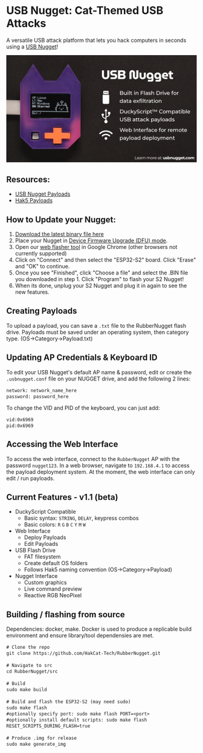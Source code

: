 # **USB Nugget**: Cat-Themed USB Attacks
A versatile USB attack platform that lets you hack computers in seconds using a [USB Nugget](https://usbnugget.com)!  

<img src="images/USB-Nugget.png"  />

## Resources:
- [USB Nugget Payloads](https://github.com/HakCat-Tech/USB-Nugget-Payloads)  
- [Hak5 Payloads](https://docs.hak5.org)

## How to Update your Nugget:
1.	[Download the latest binary file here](https://github.com/HakCat-Tech/USB-Nugget/releases/)
2.	Place your Nugget in [Device Firmware Upgrade (DFU) mode]().
4.	Open our [web flasher tool](https://hakcat-tech.github.io/esp-web-flasher/) in Google Chrome (other browsers not currently supported)
5.	Click on "Connect" and then select the "ESP32-S2" board. Click "Erase" and "OK" to continue.
6.	Once you see "Finished", click "Choose a file" and select the .BIN file you downloaded in step 1. Click "Program" to flash your S2 Nugget!
7.	When its done, unplug your S2 Nugget and plug it in again to see the new features. 

## Creating Payloads
To upload a payload, you can save a `.txt` file to the RubberNugget flash drive.  Payloads must be saved under an operating system, then category type. (OS->Category->Payload.txt)

## Updating AP Credentials & Keyboard ID
To edit your USB Nugget's default AP name & password, edit or create the `.usbnugget.conf` file on your NUGGET drive, and add the following 2 lines:
```
network: network_name_here
password: password_here
```
To change the VID and PID of the keyboard, you can just add:
```
vid:0x6969
pid:0x6969
```


## Accessing the Web Interface
To access the web interface, connect to the `RubberNugget` AP with the password `nugget123`.  In a web browser, navigate to `192.168.4.1` to access the payload deployment system.  At the moment, the web interface can only edit / run payloads.

## Current Features - v1.1 (beta)

- DuckyScript Compatible
    - Basic syntax: `STRING`, `DELAY`, keypress combos
    - Basic colors: `R` `G` `B` `C` `Y` `M` `W`
- Web Interface 
    - Deploy Payloads
    - Edit Payloads
- USB Flash Drive
    - FAT filesystem
    - Create default OS folders
    - Follows Hak5 naming convention (OS->Category->Payload)
- Nugget Interface
    - Custom graphics
    - Live command preview
    - Reactive RGB NeoPixel

## Building / flashing from source
Dependencies: docker, make.
Docker is used to produce a replicable build environment and ensure library/tool dependensies are met.
```
# Clone the repo
git clone https://github.com/HakCat-Tech/RubberNugget.git

# Navigate to src
cd RubberNugget/src

# Build
sudo make build

# Build and flash the ESP32-S2 (may need sudo)
sudo make flash
#optionally specify port: sudo make flash PORT=<port>
#optionally install default scripts: sudo make flash RESET_SCRIPTS_DURING_FLASH=true

# Produce .img for release
sudo make generate_img
```

